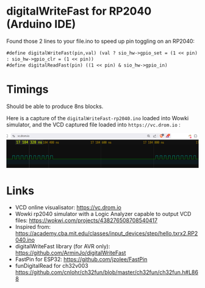 digitalWriteFast for RP2040 (Arduino IDE)
===========================

Found those 2 lines to your file.ino to speed up pin toggling on an RP2040:

```
#define digitalWriteFast(pin,val) (val ? sio_hw->gpio_set = (1 << pin) : sio_hw->gpio_clr = (1 << pin))
#define digitalReadFast(pin) ((1 << pin) & sio_hw->gpio_in)
```

Timings
=======

Should be able to produce 8ns blocks.

Here is a capture of the ```digitalWriteFast-rp2040.ino``` loaded into Wowki simulator, and
the VCD captured file loaded into ```https://vc.drom.io``` :

![rp2040-wowki-8ns)](rp2040-wowki-8ns.png)

Links
=====

* VCD online visualisator: https://vc.drom.io
* Wowki rp2040 simulator with a Logic Analyzer capable to output VCD files: https://wokwi.com/projects/438276508708540417
* Inspired from: https://academy.cba.mit.edu/classes/input_devices/step/hello.txrx2.RP2040.ino
* digitalWriteFast library (for AVR only): https://github.com/ArminJo/digitalWriteFast
* FastPin for ESP32: https://github.com/jzolee/FastPin
* funDigitalRead for ch32v003 https://github.com/cnlohr/ch32fun/blob/master/ch32fun/ch32fun.h#L868
